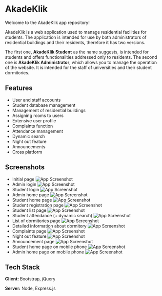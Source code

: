# AkadeKlik

Welcome to the AkadeKlik app repository!

AkadeKlik is a web application used to manage residential facilities for students. The application is intended for use by both administrators of residential buildings and their residents, therefore it has two versions.

The first one, **AkadeKlik Student** as the name suggests, is intended for students and offers functionalities addressed only to residents. The second one is **AkadeKlik Administrator**, which allows you to manage the operation of the website. It is intended for the staff of universities and their student dormitories.

## Features

- User and staff accounts
- Student database management
- Management of residential buildings
- Assigning rooms to users
- Extensive user profile
- Complaints function
- Attendance management
- Dynamic search
- Night out feature
- Announcements
- Cross platform

## Screenshots
- Initial page
![App Screenshot](https://i.imgur.com/yEVNL3I.png)
- Admin login
![App Screenshot](https://i.imgur.com/S1iPOGt.png)
- Student login
![App Screenshot](https://i.imgur.com/ycTlz14.png)
- Admin home page
![App Screenshot](https://i.imgur.com/0RYHCAy.png)
- Student home page
![App Screenshot](https://i.imgur.com/7m0SVQN.png)
- Student registration page
![App Screenshot](https://i.imgur.com/8O2r9qo.png)
- Student list page
![App Screenshot](https://i.imgur.com/St8DBkq.png)
- Student attendance (+ dynamic search)
![App Screenshot](https://i.imgur.com/zYhGC92.png)
- List of dormitories page
![App Screenshot](https://i.imgur.com/FSZ721Q.png)
- Detailed information about dormitory
![App Screenshot](https://i.imgur.com/QELwZ5w.png)
- Complaints page
![App Screenshot](https://i.imgur.com/VZTE0WQ.png)
- Night out feature
![App Screenshot](https://i.imgur.com/F8CahUt.png)
- Announcement page
![App Screenshot](https://i.imgur.com/1gcZtsk.png)
- Student home page on mobile phone
![App Screenshot](https://i.imgur.com/qYI83NL.jpg)
- Admin home page on mobile phone
![App Screenshot](https://i.imgur.com/bLAN2IK.jpg)
## Tech Stack

**Client:** Bootstrap, jQuery

**Server:** Node, Express.js
